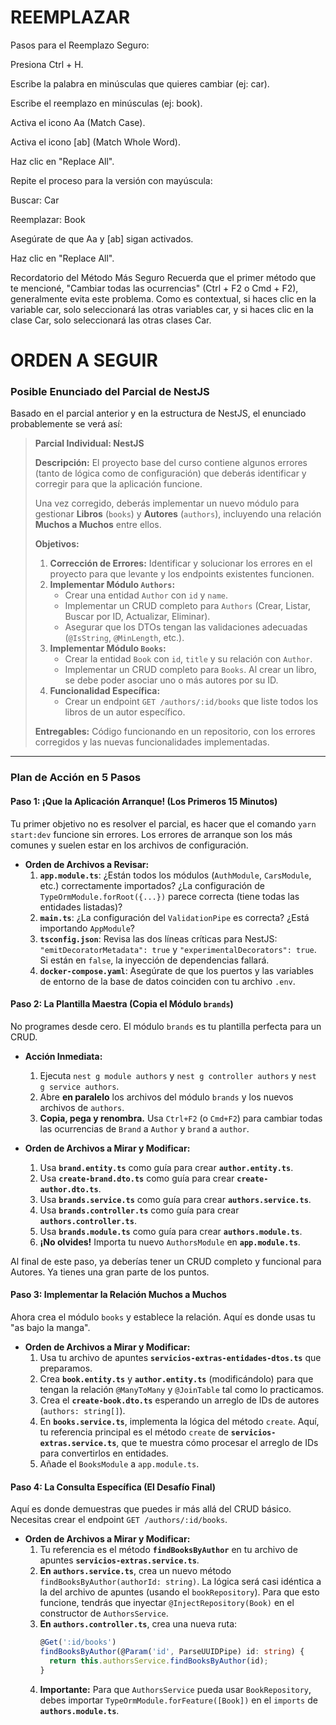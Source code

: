 # REEMPLAZAR 

Pasos para el Reemplazo Seguro:

Presiona Ctrl + H.

Escribe la palabra en minúsculas que quieres cambiar (ej: car).

Escribe el reemplazo en minúsculas (ej: book).

Activa el icono Aa (Match Case).

Activa el icono [ab] (Match Whole Word).

Haz clic en "Replace All".

Repite el proceso para la versión con mayúscula:

Buscar: Car

Reemplazar: Book

Asegúrate de que Aa y [ab] sigan activados.

Haz clic en "Replace All".

Recordatorio del Método Más Seguro
Recuerda que el primer método que te mencioné, "Cambiar todas las ocurrencias" (Ctrl + F2 o Cmd + F2), generalmente evita este problema. Como es contextual, si haces clic en la variable car, solo seleccionará las otras variables car, y si haces clic en la clase Car, solo seleccionará las otras clases Car.


# ORDEN A SEGUIR 

### **Posible Enunciado del Parcial de NestJS**

Basado en el parcial anterior y en la estructura de NestJS, el enunciado probablemente se verá así:

> **Parcial Individual: NestJS**
>
> **Descripción:**
> El proyecto base del curso contiene algunos errores (tanto de lógica como de configuración) que deberás identificar y corregir para que la aplicación funcione.
>
> Una vez corregido, deberás implementar un nuevo módulo para gestionar **Libros** (`books`) y **Autores** (`authors`), incluyendo una relación **Muchos a Muchos** entre ellos.
>
> **Objetivos:**
>
> 1.  **Corrección de Errores:** Identificar y solucionar los errores en el proyecto para que levante y los endpoints existentes funcionen.
> 2.  **Implementar Módulo `Authors`:**
>       * Crear una entidad `Author` con `id` y `name`.
>       * Implementar un CRUD completo para `Authors` (Crear, Listar, Buscar por ID, Actualizar, Eliminar).
>       * Asegurar que los DTOs tengan las validaciones adecuadas (`@IsString`, `@MinLength`, etc.).
> 3.  **Implementar Módulo `Books`:**
>       * Crear la entidad `Book` con `id`, `title` y su relación con `Author`.
>       * Implementar un CRUD completo para `Books`. Al crear un libro, se debe poder asociar uno o más autores por su ID.
> 4.  **Funcionalidad Específica:**
>       * Crear un endpoint `GET /authors/:id/books` que liste todos los libros de un autor específico.
>
> **Entregables:**
> Código funcionando en un repositorio, con los errores corregidos y las nuevas funcionalidades implementadas.

-----

### **Plan de Acción en 5 Pasos**


#### **Paso 1: ¡Que la Aplicación Arranque\! (Los Primeros 15 Minutos)**

Tu primer objetivo no es resolver el parcial, es hacer que el comando `yarn start:dev` funcione sin errores. Los errores de arranque son los más comunes y suelen estar en los archivos de configuración.

  * **Orden de Archivos a Revisar:**
    1.  **`app.module.ts`**: ¿Están todos los módulos (`AuthModule`, `CarsModule`, etc.) correctamente importados? ¿La configuración de `TypeOrmModule.forRoot({...})` parece correcta (tiene todas las entidades listadas)?
    2.  **`main.ts`**: ¿La configuración del `ValidationPipe` es correcta? ¿Está importando `AppModule`?
    3.  **`tsconfig.json`**: Revisa las dos líneas críticas para NestJS: `"emitDecoratorMetadata": true` y `"experimentalDecorators": true`. Si están en `false`, la inyección de dependencias fallará.
    4.  **`docker-compose.yaml`**: Asegúrate de que los puertos y las variables de entorno de la base de datos coinciden con tu archivo `.env`.

#### **Paso 2: La Plantilla Maestra (Copia el Módulo `brands`)**

No programes desde cero. El módulo `brands` es tu plantilla perfecta para un CRUD.

  * **Acción Inmediata:**

    1.  Ejecuta `nest g module authors` y `nest g controller authors` y `nest g service authors`.
    2.  Abre **en paralelo** los archivos del módulo `brands` y los nuevos archivos de `authors`.
    3.  **Copia, pega y renombra.** Usa `Ctrl+F2` (o `Cmd+F2`) para cambiar todas las ocurrencias de `Brand` a `Author` y `brand` a `author`.

  * **Orden de Archivos a Mirar y Modificar:**

    1.  Usa **`brand.entity.ts`** como guía para crear **`author.entity.ts`**.
    2.  Usa **`create-brand.dto.ts`** como guía para crear **`create-author.dto.ts`**.
    3.  Usa **`brands.service.ts`** como guía para crear **`authors.service.ts`**.
    4.  Usa **`brands.controller.ts`** como guía para crear **`authors.controller.ts`**.
    5.  Usa **`brands.module.ts`** como guía para crear **`authors.module.ts`**.
    6.  **¡No olvides\!** Importa tu nuevo `AuthorsModule` en **`app.module.ts`**.

Al final de este paso, ya deberías tener un CRUD completo y funcional para Autores. Ya tienes una gran parte de los puntos.

#### **Paso 3: Implementar la Relación Muchos a Muchos**

Ahora crea el módulo `books` y establece la relación. Aquí es donde usas tu "as bajo la manga".

  * **Orden de Archivos a Mirar y Modificar:**
    1.  Usa tu archivo de apuntes **`servicios-extras-entidades-dtos.ts`** que preparamos.
    2.  Crea **`book.entity.ts`** y **`author.entity.ts`** (modificándolo) para que tengan la relación `@ManyToMany` y `@JoinTable` tal como lo practicamos.
    3.  Crea el **`create-book.dto.ts`** esperando un arreglo de IDs de autores (`authors: string[]`).
    4.  En **`books.service.ts`**, implementa la lógica del método `create`. Aquí, tu referencia principal es el método `create` de **`servicios-extras.service.ts`**, que te muestra cómo procesar el arreglo de IDs para convertirlos en entidades.
    5.  Añade el `BooksModule` a `app.module.ts`.

#### **Paso 4: La Consulta Específica (El Desafío Final)**

Aquí es donde demuestras que puedes ir más allá del CRUD básico. Necesitas crear el endpoint `GET /authors/:id/books`.

  * **Orden de Archivos a Mirar y Modificar:**
    1.  Tu referencia es el método **`findBooksByAuthor`** en tu archivo de apuntes **`servicios-extras.service.ts`**.
    2.  **En `authors.service.ts`**, crea un nuevo método `findBooksByAuthor(authorId: string)`. La lógica será casi idéntica a la del archivo de apuntes (usando el `bookRepository`). Para que esto funcione, tendrás que inyectar `@InjectRepository(Book)` en el constructor de `AuthorsService`.
    3.  **En `authors.controller.ts`**, crea una nueva ruta:
        ```typescript
        @Get(':id/books')
        findBooksByAuthor(@Param('id', ParseUUIDPipe) id: string) {
          return this.authorsService.findBooksByAuthor(id);
        }
        ```
    4.  **Importante:** Para que `AuthorsService` pueda usar `BookRepository`, debes importar `TypeOrmModule.forFeature([Book])` en el `imports` de **`authors.module.ts`**.


